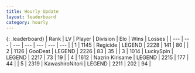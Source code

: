 ```yaml
---
title: Hourly Update
layout: leaderboard
category: hourly
---
```


{: .leaderboard}
| Rank | LV | Player | Division | Elo | Wins | Losses |
| --- | --- | --- | --- | --- | --- | --- |
| <span data-change="0">1</span> | 1145 | <span title="ID: 353063">Regicide</span> | LEGEND | <span data-change="0">2228</span> | <span data-change="0">141</span> | <span data-change="0">80</span> |
| <span data-change="0">2</span> | 1126 | <span title="ID: 416373">GooDeat</span> | LEGEND | <span data-change="0">2226</span> | <span data-change="0">83</span> | <span data-change="0">35</span> |
| <span data-change="2">3</span> | 1014 | <span title="ID: 498412">LuckySpin</span> | LEGEND | <span data-change="21">2217</span> | <span data-change="4">73</span> | <span data-change="0">19</span> |
| <span data-change="-1">4</span> | 1612 | <span title="ID: 315148">Nazrin Kirisame</span> | LEGEND | <span data-change="0">2215</span> | <span data-change="0">177</span> | <span data-change="0">44</span> |
| <span data-change="-1">5</span> | 2319 | <span title="ID: 164871">KawashiroNitori</span> | LEGEND | <span data-change="0">2211</span> | <span data-change="0">202</span> | <span data-change="0">94</span> |